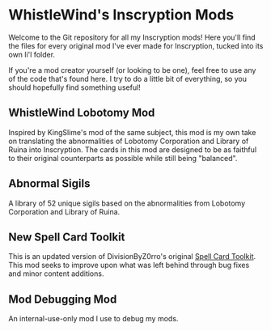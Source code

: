 # WhistleWind's Inscryption Mods

Welcome to the Git repository for all my Inscryption mods!
Here you'll find the files for every original mod I've ever made for Inscryption, tucked into its own li'l folder.

If you're a mod creator yourself (or looking to be one), feel free to use any of the code that's found here. I try to do a little bit of everything, so you should hopefully find something useful!

## WhistleWind Lobotomy Mod
Inspired by KingSlime's mod of the same subject, this mod is my own take on translating the abnormalities of Lobotomy Corporation and Library of Ruina into Inscryption.
The cards in this mod are designed to be as faithful to their original counterparts as possible while still being "balanced".

## Abnormal Sigils
A library of 52 unique sigils based on the abnormalities from Lobotomy Corporation and Library of Ruina.

## New Spell Card Toolkit
This is an updated version of DivisionByZ0rro's original [Spell Card Toolkit](https://inscryption.thunderstore.io/package/Infiniscryption/Spell_Card_Toolkit/).
This mod seeks to improve upon what was left behind through bug fixes and minor content additions.

## Mod Debugging Mod
An internal-use-only mod I use to debug my mods.

